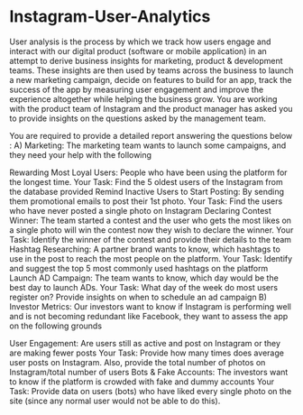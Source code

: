 # Instagram-User-Analytics

User analysis is the process by which we track how users engage and interact with our digital product (software or mobile application) in an attempt to derive business insights for marketing, product & development teams.
These insights are then used by teams across the business to launch a new marketing campaign, decide on features to build for an app, track the success of the app by measuring user engagement and improve the experience altogether while helping the business grow.
You are working with the product team of Instagram and the product manager has asked you to provide insights on the questions asked by the management team.

You are required to provide a detailed report answering the questions below :
A) Marketing: The marketing team wants to launch some campaigns, and they need your help with the following

Rewarding Most Loyal Users: People who have been using the platform for the longest time.
Your Task: Find the 5 oldest users of the Instagram from the database provided
Remind Inactive Users to Start Posting: By sending them promotional emails to post their 1st photo.
Your Task: Find the users who have never posted a single photo on Instagram
Declaring Contest Winner: The team started a contest and the user who gets the most likes on a single photo will win the contest now they wish to declare the winner.
Your Task: Identify the winner of the contest and provide their details to the team
Hashtag Researching: A partner brand wants to know, which hashtags to use in the post to reach the most people on the platform.
Your Task: Identify and suggest the top 5 most commonly used hashtags on the platform
Launch AD Campaign: The team wants to know, which day would be the best day to launch ADs.
Your Task: What day of the week do most users register on? Provide insights on when to schedule an ad campaign
B) Investor Metrics: Our investors want to know if Instagram is performing well and is not becoming redundant like Facebook, they want to assess the app on the following grounds

User Engagement: Are users still as active and post on Instagram or they are making fewer posts
Your Task: Provide how many times does average user posts on Instagram. Also, provide the total number of photos on Instagram/total number of users
Bots & Fake Accounts: The investors want to know if the platform is crowded with fake and dummy accounts
Your Task: Provide data on users (bots) who have liked every single photo on the site (since any normal user would not be able to do this).
